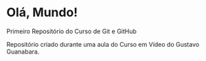 # Olá, Mundo!
 Primeiro Repositório do Curso de Git e GitHub

 Repositório criado durante uma aula do Curso em Vídeo do Gustavo Guanabara.
